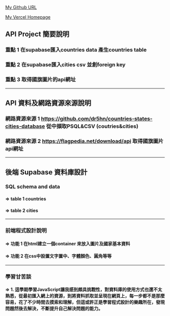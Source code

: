[My Github URL](https://github.com/Fayhong/1122-final-project.git)

[My Vercel Homepage](https://1122-final-project-six.vercel.app/)

## API Project 簡要說明

### 重點 1 在supabase匯入countries data 產生countries table

### 重點 2  在supabase匯入cities csv 並創foreign key 

### 重點 3  取得國旗圖片的api網址

---

## API 資料及網路資源來源說明

### 網路資源來源 1  https://github.com/dr5hn/countries-states-cities-database 從中擷取PSQL&CSV (coutries&cities)

### 網路資源來源 2 https://flagpedia.net/download/api 取得國旗圖片api網址

---

## 後端 Supabase 資料庫設計

### SQL schema and data

#### => table 1 countries

#### => table 2 cities 

---

### 前端程式設計說明

#### => 功能 1 在html建立一個container 來放入圖片及國家基本資料

#### => 功能 2 在css中設置文字置中、字體顏色、圓角等等

---

### 學習甘苦談

#### => 1. 這學期學習JavaScript讓我感到頗具挑戰性，對資料庫的使用方式也還不太熟悉，從最初匯入網上的資源，到將資料抓取並呈現在網頁上，每一步都不是那麼容易，花了不少時間去摸索和理解，但這或許正是學習程式設計的樂趣所在，發現問題然後去解決，不斷提升自己解決問題的能力。


